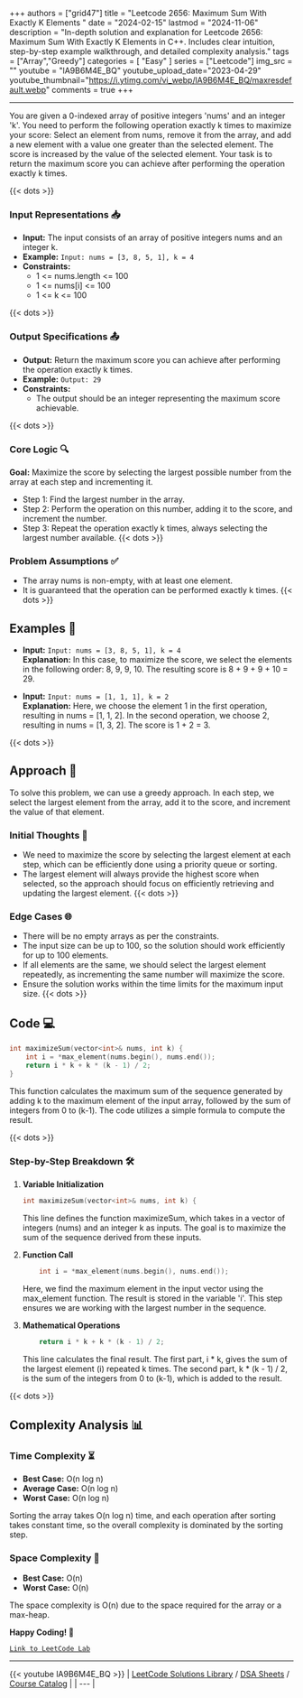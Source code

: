
+++
authors = ["grid47"]
title = "Leetcode 2656: Maximum Sum With Exactly K Elements "
date = "2024-02-15"
lastmod = "2024-11-06"
description = "In-depth solution and explanation for Leetcode 2656: Maximum Sum With Exactly K Elements  in C++. Includes clear intuition, step-by-step example walkthrough, and detailed complexity analysis."
tags = ["Array","Greedy"]
categories = [
    "Easy"
]
series = ["Leetcode"]
img_src = ""
youtube = "lA9B6M4E_BQ"
youtube_upload_date="2023-04-29"
youtube_thumbnail="https://i.ytimg.com/vi_webp/lA9B6M4E_BQ/maxresdefault.webp"
comments = true
+++



---
You are given a 0-indexed array of positive integers 'nums' and an integer 'k'. You need to perform the following operation exactly k times to maximize your score: Select an element from nums, remove it from the array, and add a new element with a value one greater than the selected element. The score is increased by the value of the selected element. Your task is to return the maximum score you can achieve after performing the operation exactly k times.
<!--more-->
{{< dots >}}
### Input Representations 📥
- **Input:** The input consists of an array of positive integers nums and an integer k.
- **Example:** `Input: nums = [3, 8, 5, 1], k = 4`
- **Constraints:**
	- 1 <= nums.length <= 100
	- 1 <= nums[i] <= 100
	- 1 <= k <= 100

{{< dots >}}
### Output Specifications 📤
- **Output:** Return the maximum score you can achieve after performing the operation exactly k times.
- **Example:** `Output: 29`
- **Constraints:**
	- The output should be an integer representing the maximum score achievable.

{{< dots >}}
### Core Logic 🔍
**Goal:** Maximize the score by selecting the largest possible number from the array at each step and incrementing it.

- Step 1: Find the largest number in the array.
- Step 2: Perform the operation on this number, adding it to the score, and increment the number.
- Step 3: Repeat the operation exactly k times, always selecting the largest number available.
{{< dots >}}
### Problem Assumptions ✅
- The array nums is non-empty, with at least one element.
- It is guaranteed that the operation can be performed exactly k times.
{{< dots >}}
## Examples 🧩
- **Input:** `Input: nums = [3, 8, 5, 1], k = 4`  \
  **Explanation:** In this case, to maximize the score, we select the elements in the following order: 8, 9, 9, 10. The resulting score is 8 + 9 + 9 + 10 = 29.

- **Input:** `Input: nums = [1, 1, 1], k = 2`  \
  **Explanation:** Here, we choose the element 1 in the first operation, resulting in nums = [1, 1, 2]. In the second operation, we choose 2, resulting in nums = [1, 3, 2]. The score is 1 + 2 = 3.

{{< dots >}}
## Approach 🚀
To solve this problem, we can use a greedy approach. In each step, we select the largest element from the array, add it to the score, and increment the value of that element.

### Initial Thoughts 💭
- We need to maximize the score by selecting the largest element at each step, which can be efficiently done using a priority queue or sorting.
- The largest element will always provide the highest score when selected, so the approach should focus on efficiently retrieving and updating the largest element.
{{< dots >}}
### Edge Cases 🌐
- There will be no empty arrays as per the constraints.
- The input size can be up to 100, so the solution should work efficiently for up to 100 elements.
- If all elements are the same, we should select the largest element repeatedly, as incrementing the same number will maximize the score.
- Ensure the solution works within the time limits for the maximum input size.
{{< dots >}}
## Code 💻
```cpp
int maximizeSum(vector<int>& nums, int k) {
    int i = *max_element(nums.begin(), nums.end());
    return i * k + k * (k - 1) / 2;
}
```

This function calculates the maximum sum of the sequence generated by adding k to the maximum element of the input array, followed by the sum of integers from 0 to (k-1). The code utilizes a simple formula to compute the result.

{{< dots >}}
### Step-by-Step Breakdown 🛠️
1. **Variable Initialization**
	```cpp
	int maximizeSum(vector<int>& nums, int k) {
	```
	This line defines the function maximizeSum, which takes in a vector of integers (nums) and an integer k as inputs. The goal is to maximize the sum of the sequence derived from these inputs.

2. **Function Call**
	```cpp
	    int i = *max_element(nums.begin(), nums.end());
	```
	Here, we find the maximum element in the input vector using the max_element function. The result is stored in the variable 'i'. This step ensures we are working with the largest number in the sequence.

3. **Mathematical Operations**
	```cpp
	    return i * k + k * (k - 1) / 2;
	```
	This line calculates the final result. The first part, i * k, gives the sum of the largest element (i) repeated k times. The second part, k * (k - 1) / 2, is the sum of the integers from 0 to (k-1), which is added to the result.

{{< dots >}}
## Complexity Analysis 📊
### Time Complexity ⏳
- **Best Case:** O(n log n)
- **Average Case:** O(n log n)
- **Worst Case:** O(n log n)

Sorting the array takes O(n log n) time, and each operation after sorting takes constant time, so the overall complexity is dominated by the sorting step.

### Space Complexity 💾
- **Best Case:** O(n)
- **Worst Case:** O(n)

The space complexity is O(n) due to the space required for the array or a max-heap.

**Happy Coding! 🎉**


[`Link to LeetCode Lab`](https://leetcode.com/problems/maximum-sum-with-exactly-k-elements/description/)

---
{{< youtube lA9B6M4E_BQ >}}
| [LeetCode Solutions Library](https://grid47.xyz/leetcode/) / [DSA Sheets](https://grid47.xyz/sheets/) / [Course Catalog](https://grid47.xyz/courses/) |
| --- |

